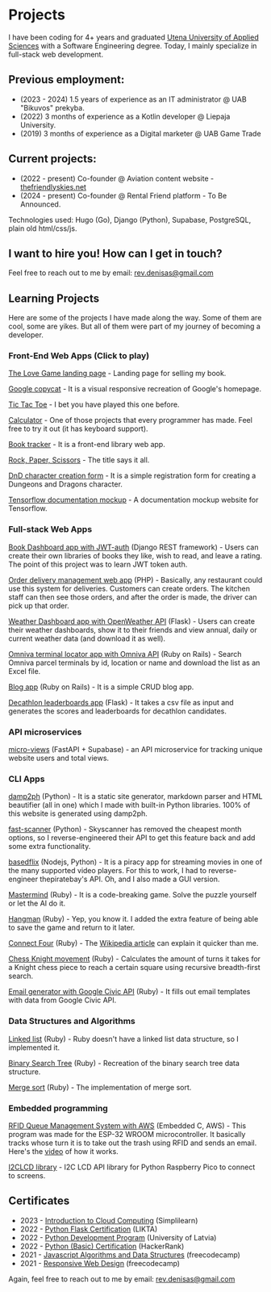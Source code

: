 # Projects

I have been coding for 4+ years and graduated [Utena University of Applied Sciences](https://www.utenos-kolegija.lt/en) with a Software Engineering degree. Today, I mainly specialize in full-stack web development.

## Previous employment: 

* (2023 - 2024) 1.5 years of experience as an IT administrator @ UAB "Bikuvos" prekyba.
* (2022) 3 months of experience as a Kotlin developer @ Liepaja University.
* (2019) 3 months of experience as a Digital marketer @ UAB Game Trade

## Current projects:

* (2022 - present) Co-founder @ Aviation content website - [thefriendlyskies.net](https://thefriendlyskies.net)
* (2024 - present) Co-founder @ Rental Friend platform - To Be Announced.

Technologies used: Hugo (Go), Django (Python), Supabase, PostgreSQL, plain old html/css/js.

## I want to hire you! How can I get in touch?

Feel free to reach out to me by email: [rev.denisas@gmail.com](mailto:rev.denisas@gmail.com)

## Learning Projects

Here are some of the projects I have made along the way. Some of them are cool, some are yikes. But all of them were part of my journey of becoming a developer.

### Front-End Web Apps (Click to play)

[The Love Game landing page](/book) - Landing page for selling my book.

[Google copycat](https://northoc.github.io/google-homepage/) - It is a visual responsive recreation of Google's homepage.

[Tic Tac Toe](https://northoc.github.io/tic-tac-toe-js/) - I bet you have played this one before.

[Calculator](https://northoc.github.io/calculator/) - One of those projects that every programmer has made. Feel free to try it out (it has keyboard support).

[Book tracker](https://northoc.github.io/book-library-js/) - It is a front-end library web app.

[Rock, Paper, Scissors](https://northoc.github.io/rockpaperscissors/) - The title says it all.

[DnD character creation form](https://northoc.github.io/dnd_charform/) - It is a simple registration form for creating a Dungeons and Dragons character.

[Tensorflow documentation mockup](https://northoc.github.io/doc_mockup/) - A documentation mockup website for Tensorflow.

### Full-stack Web Apps

[Book Dashboard app with JWT-auth](https://github.com/NorthOC/book-dashboard) (Django REST framework) - Users can create their own libraries of books they like, wish to read, and leave a rating. The point of this project was to learn JWT token auth.

[Order delivery management web app](https://github.com/NorthOC/order-pizza) (PHP) - Basically, any restaurant could use this system for deliveries. Customers can create orders. The kitchen staff can then see those orders, and after the order is made, the driver can pick up that order.

[Weather Dashboard app with OpenWeather API](https://github.com/NorthOC/flask-internship-course) (Flask) - Users can create their weather dashboards, show it to their friends and view annual, daily or current weather data (and download it as well).

[Omniva terminal locator app with Omniva API](https://github.com/NorthOC/rails-task) (Ruby on Rails) - Search Omniva parcel terminals by id, location or name and download the list as an Excel file.

[Blog app](https://github.com/NorthOC/rails-blog-app) (Ruby on Rails) - It is a simple CRUD blog app.

[Decathlon leaderboards app](https://github.com/NorthOC/decathlon_leaderboards) (Flask) - It takes a csv file as input and generates the scores and leaderboards for decathlon candidates.

### API microservices

[micro-views](https://github.com/NorthOC/micro-views) (FastAPI + Supabase) - an API microservice for tracking unique website users and total views.

### CLI Apps

[damp2ph](https://github.com/NorthOC/damp2ph) (Python) - It is a static site generator, markdown parser and HTML beautifier (all in one) which I made with built-in Python libraries. 100% of this website is generated using damp2ph.

[fast-scanner](https://github.com/NorthOC/fast_scanner) (Python) - Skyscanner has removed the cheapest month options, so I reverse-engineered their API to get this feature back and add some extra functionality.

[basedflix](https://github.com/NorthOC/basedflix) (Nodejs, Python) - It is a piracy app for streaming movies in one of the many supported video players. For this to work, I had to reverse-engineer thepiratebay's API. Oh, and I also made a GUI version.

[Mastermind](https://replit.com/@NorthOC/Mastermind-game) (Ruby) - It is a code-breaking game. Solve the puzzle yourself or let the AI do it.

[Hangman](https://replit.com/@NorthOC/Hangman) (Ruby) - Yep, you know it. I added the extra feature of being able to save the game and return to it later.

[Connect Four](https://replit.com/@NorthOC/connect-four) (Ruby) - The [Wikipedia article](https://en.wikipedia.org/wiki/Connect_Four) can explain it quicker than me.

[Chess Knight movement](https://github.com/NorthOC/knights-travails) (Ruby) - Calculates the amount of turns it takes for a Knight chess piece to reach a certain square using recursive breadth-first search.

[Email generator with Google Civic API](https://github.com/NorthOC/event_manager_ruby) (Ruby) - It fills out email templates with data from Google Civic API.

### Data Structures and Algorithms

[Linked list](https://github.com/NorthOC/Linked-lists) (Ruby) - Ruby doesn't have a linked list data structure, so I implemented it.

[Binary Search Tree](https://github.com/NorthOC/binary-search-tree) (Ruby) - Recreation of the binary search tree data structure.

[Merge sort](https://github.com/NorthOC/merge-sort) (Ruby) - The implementation of merge sort.

### Embedded programming

[RFID Queue Management System with AWS](https://github.com/NorthOC/esp32-iot-trash-management-sys) (Embedded C, AWS) - This program was made for the ESP-32 WROOM microcontroller. It basically tracks whose turn it is to take out the trash using RFID and sends an email. Here's the [video](https://www.youtube.com/watch?v=m09P8awB5_k) of how it works.

[I2CLCD library](https://github.com/NorthOC/I2CLCD) - I2C LCD API library for Python Raspberry Pico to connect to screens.

## Certificates

* 2023 - [Introduction to Cloud Computing](https://drive.google.com/file/d/1vWRKDq7CTPlQ9N79ZyhcQ9SxtXd47OWB/view?usp=sharing) (Simplilearn)
* 2022 - [Python Flask Certification](https://drive.google.com/file/d/1eg5zyuqAEXqP5IUoqg5DE5fTL5nQEbK3/view?usp=drivesdk) (LIKTA)
* 2022 - [Python Development Program](https://drive.google.com/file/d/1GiWHBP0WXx9OVour3C3u-TqaKK1JbHWH/view?usp=sharing) (University of Latvia)
* 2022 - [Python (Basic) Certification](https://www.hackerrank.com/certificates/c91d64ec71ee) (HackerRank)
* 2021 - [Javascript Algorithms and Data Structures](https://freecodecamp.org/certification/northoc/javascript-algorithms-and-data-structures) (freecodecamp)
* 2021 - [Responsive Web Design](https://freecodecamp.org/certification/northoc/responsive-web-design) (freecodecamp)

Again, feel free to reach out to me by email: [rev.denisas@gmail.com](mailto:rev.denisas@gmail.com)